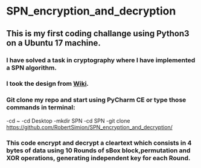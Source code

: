 # SPN_encryption_and_decryption

## This is my first coding challange using Python3 on a Ubuntu 17 machine.

### I have solved a task in cryptography where I have implemented a SPN algorithm.

### I took the design from [Wiki](https://en.wikipedia.org/wiki/Substitution%E2%80%93permutation_network).

### Git clone my repo and start using PyCharm CE or type those commands in terminal:

-cd ~
-cd Desktop
-mkdir SPN
-cd SPN 
-git clone https://github.com/RobertSimion/SPN_encryption_and_decryption/

### This code encrypt and decrypt a cleartext which consists in 4 bytes of data using 10 Rounds of sBox block,permutation and XOR operations, generating independent key for each Round.

